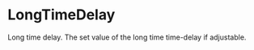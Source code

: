 LongTimeDelay
=============

Long time delay. The set value of the long time time-delay if adjustable.
